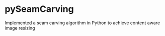 # pySeamCarving
Implemented a seam carving algorithm in Python to achieve content aware image resizing
